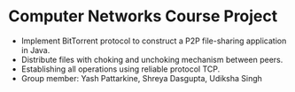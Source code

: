 # Computer Networks Course Project

- Implement BitTorrent protocol to construct a P2P file-sharing application in Java. 
- Distribute files with choking and unchoking mechanism between peers. 
- Establishing all operations using reliable protocol TCP.
- Group member: Yash Pattarkine, Shreya Dasgupta, Udiksha Singh
